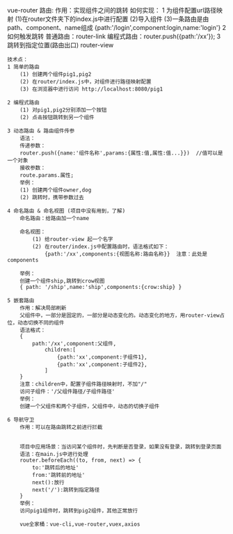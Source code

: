 vue-router 路由:
	作用：实现组件之间的跳转
	如何实现：
	1 为组件配置url路径映射
		(1)在router文件夹下的index.js中进行配置
		(2)导入组件
		(3)一条路由是由path、component、name组成
		{path:'/login',component:login,name:'login'}
	2 如何触发跳转
		普通路由：router-link
		编程式路由：router.push({path:'/xx'});
	3 跳转到指定位置(路由出口)
		router-view
	
	技术点：
	1 简单的路由
		(1) 创建两个组件pig1,pig2
		(2) 在router/index.js中，对组件进行路径映射配置
		(3) 在浏览器中进行访问 http://localhost:8080/pig1
	
	2 编程式路由
		(1) 对pig1,pig2分别添加一个按钮
		(2) 点击按钮跳转到另一个组件
		
	3 动态路由 & 路由组件传参
		语法：
		传递参数：
		router.push({name:'组件名称',params:{属性:值,属性:值...}})  //值可以是一个对象
		接收参数：
		route.params.属性;
		举例：
		(1) 创建两个组件owner,dog
		(2) 跳转时，携带参数过去
		
	4 命名路由 & 命名视图 (项目中没有用到，了解)
		命名路由：给路由加一个name
		
		命名视图：
			(1) 给router-view 起一个名字
			(2) 在router/index.js中配置路由时，语法格式如下：
				{path:'/xx',components:{视图名称:路由名称}}  注意：此处是components
				
		举例：
		创建一个组件ship,跳转到crow视图
		{ path: '/ship',name:'ship',components:{crow:ship} }
	
	5 嵌套路由
		作用：解决局部刷新
		父组件中，一部分是固定的，一部分是动态变化的。动态变化的地方，用router-view占位，动态切换不同的组件
		语法格式：
		{
			path:'/xx',component:父组件,
				children:[
					{path:'xx',component:子组件1},
					{path:'xx',component:子组件2},
				]
		}
		注意：children中，配置子组件路径映射时，不加"/"
		访问子组件：'/父组件路径/子组件路径'
		举例：
		创建一个父组件和两个子组件，父组件中，动态的切换子组件
		
	6 导航守卫
		作用：可以在路由跳转之前进行拦截  
		
		
		项目中应用场景：当访问某个组件时，先判断是否登录，如果没有登录，跳转到登录页面
		语法：在main.js中进行处理
		router.beforeEach((to, from, next) => {
			to:'跳转后的地址'
			from:'跳转前的地址'
			next():放行
			next('/'):跳转到指定路径
		}
		举例：
		访问pig1组件时，跳转到pig2组件，其他正常放行
		
		vue全家桶：vue-cli,vue-router,vuex,axios
		
		
		